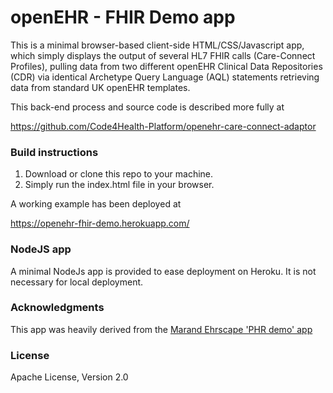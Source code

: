 # openEHR - FHIR Demo app

This is a minimal browser-based client-side HTML/CSS/Javascript app, which simply displays the output of several HL7 FHIR calls (Care-Connect Profiles), pulling data from two different openEHR Clinical Data Repositories (CDR) via identical Archetype Query Language (AQL) statements retrieving data from standard UK openEHR templates.

This back-end process and source code is described more fully at

https://github.com/Code4Health-Platform/openehr-care-connect-adaptor

### Build instructions

1. Download or clone this repo to your machine.
2. Simply run the index.html file in your browser.


A working example has been deployed at

https://openehr-fhir-demo.herokuapp.com/


### NodeJS app

A minimal NodeJs app is provided to ease deployment on Heroku. It is not necessary for local deployment.

### Acknowledgments

This app was heavily derived from the [Marand Ehrscape 'PHR demo' app](https://github.com/ehrscape/examples/tree/master/demo)


### License

Apache License, Version 2.0
